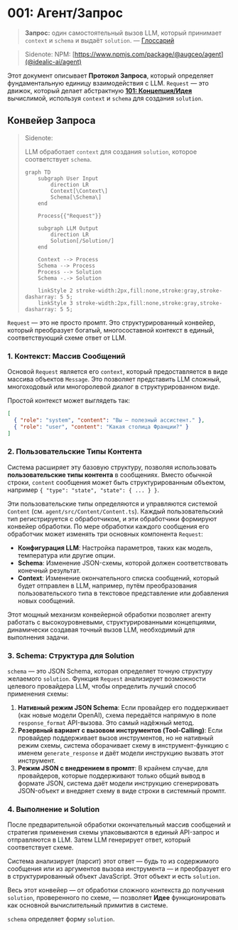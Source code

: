 # 001: Агент/Запрос

> **Запрос:** один самостоятельный вызов LLM, который принимает `context` и `schema` и выдаёт `solution`. — [Глоссарий](./000_glossary.md)

> Sidenote: NPM: [https://www.npmjs.com/package/@augceo/agent](@idealic-ai/agent)

Этот документ описывает **Протокол Запроса**, который определяет фундаментальную единицу взаимодействия с LLM. `Request` — это движок, который делает абстрактную **[101: Концепция/Идея](./101_concept_idea.md)** вычислимой, используя `context` и `schema` для создания `solution`.

## Конвейер Запроса

> Sidenote:
> 
> LLM обработает `context` для создания `solution`, которое соответствует `schema`.
> 
> ```mermaid
> graph TD
>     subgraph User Input
>         direction LR
>         Context[\Context\]
>         Schema[\Schema\]
>     end
> 
>     Process{{"Request"}}
> 
>     subgraph LLM Output
>         direction LR
>         Solution[/Solution/]
>     end
> 
>     Context --> Process
>     Schema --> Process
>     Process --> Solution
>     Schema -.-> Solution
> 
>     linkStyle 2 stroke-width:2px,fill:none,stroke:gray,stroke-dasharray: 5 5;
>     linkStyle 3 stroke-width:2px,fill:none,stroke:gray,stroke-dasharray: 5 5;
> ```

`Request` — это не просто промпт. Это структурированный конвейер, который преобразует богатый, многосоставной контекст в единый, соответствующий схеме ответ от LLM.

### 1. Контекст: Массив Сообщений

Основой `Request` является его `context`, который предоставляется в виде массива объектов `Message`. Это позволяет представить LLM сложный, многоходовый или многоролевой диалог в структурированном виде.

Простой контекст может выглядеть так:

```json
[
  { "role": "system", "content": "Вы — полезный ассистент." },
  { "role": "user", "content": "Какая столица Франции?" }
]
```

### 2. Пользовательские Типы Контента

Система расширяет эту базовую структуру, позволяя использовать **пользовательские типы контента** в сообщениях. Вместо обычной строки, `content` сообщения может быть структурированным объектом, например `{ "type": "state", "state": { ... } }`.

Эти пользовательские типы определяются и управляются системой `Content` (см. `agent/src/Content/Content.ts`). Каждый пользовательский тип регистрируется с обработчиком, и эти обработчики формируют конвейер обработки. По мере обработки каждого сообщения его обработчик может изменять три основных компонента `Request`:

- **Конфигурация LLM**: Настройка параметров, таких как модель, температура или другие опции.
- **Schema**: Изменение JSON-схемы, которой должен соответствовать конечный результат.
- **Context**: Изменение окончательного списка сообщений, который будет отправлен в LLM, например, путём преобразования пользовательского типа в текстовое представление или добавления новых сообщений.

Этот мощный механизм конвейерной обработки позволяет агенту работать с высокоуровневыми, структурированными концепциями, динамически создавая точный вызов LLM, необходимый для выполнения задачи.

### 3. Schema: Структура для Solution

`schema` — это JSON Schema, которая определяет точную структуру желаемого `solution`. Функция `Request` анализирует возможности целевого провайдера LLM, чтобы определить лучший способ применения схемы:

1.  **Нативный режим JSON Schema**: Если провайдер его поддерживает (как новые модели OpenAI), схема передаётся напрямую в поле `response_format` API-вызова. Это самый надёжный метод.
2.  **Резервный вариант с вызовом инструментов (Tool-Calling)**: Если провайдер поддерживает вызов инструментов, но не нативный режим схемы, система оборачивает схему в инструмент-функцию с именем `generate_response` и даёт модели инструкцию вызвать этот инструмент.
3.  **Режим JSON с внедрением в промпт**: В крайнем случае, для провайдеров, которые поддерживают только общий вывод в формате JSON, система даёт модели инструкцию сгенерировать JSON-объект и внедряет схему в виде строки в системный промпт.

### 4. Выполнение и Solution

После предварительной обработки окончательный массив сообщений и стратегия применения схемы упаковываются в единый API-запрос и отправляются в LLM. Затем LLM генерирует ответ, который соответствует схеме.

Система анализирует (парсит) этот ответ — будь то из содержимого сообщения или из аргументов вызова инструмента — и преобразует его в структурированный объект JavaScript. Этот объект и есть `solution`.

Весь этот конвейер — от обработки сложного контекста до получения `solution`, проверенного по схеме, — позволяет **Идее** функционировать как основной вычислительный примитив в системе.

`schema` определяет форму `solution`.